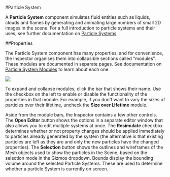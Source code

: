 #Particle System

A __Particle System__ component simulates fluid entities such as liquids, clouds and flames by generating and animating large numbers of small 2D images in the scene. For a full introduction to particle systems and their uses, see further documentation on [Particle Systems](ParticleSystems).

##Properties

The Particle System component has many properties, and for convenience, the Inspector organises them into collapsible sections called "modules". These modules are documented in separate pages. See documentation on [Particle System Modules](ParticleSystemModules) to learn about each one.

![](../uploads/Main/PartSysMainInsp.png)

To expand and collapse modules, click the bar that shows their name. Use the checkbox on the left to enable or disable the functionality of the properties in that module. For example, if you don't want to vary the sizes of particles over their lifetime, uncheck the __Size over Lifetime__ module.

Aside from the module bars, the Inspector contains a few other controls. The __Open Editor__ button shows the options in a separate editor window that also allows you to edit multiple systems at once. The __Resimulate__ checkbox determines whether or not property changes should be applied immediately to particles already generated by the system (the alternative is that existing particles are left as they are and only the new particles have the changed properties). The __Selection__ button shows the outlines and wireframes of the Mesh objects used to show the particles in the Scene, based on the selection mode in the Gizmos dropdown. Bounds display the bounding volume around the selected Particle Systems. These are used to determine whether a particle System is currently on screen.
